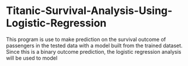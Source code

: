 # Titanic-Survival-Analysis-Using-Logistic-Regression
This program is use to make prediction on the survival outcome of passengers in the tested data with a model built from the trained dataset. Since this is a binary outcome prediction, the logistic regression analysis will be used to model
